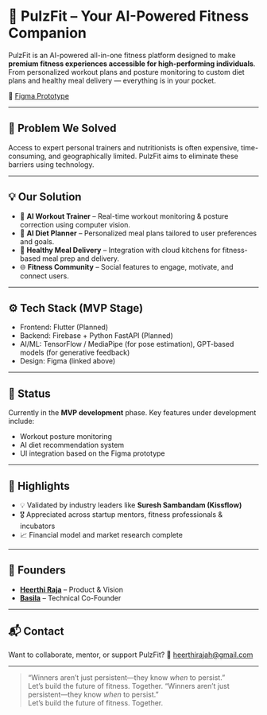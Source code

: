 # 💪 PulzFit – Your AI-Powered Fitness Companion

PulzFit is an AI-powered all-in-one fitness platform designed to make **premium fitness experiences accessible for high-performing individuals**. From personalized workout plans and posture monitoring to custom diet plans and healthy meal delivery — everything is in your pocket.

🚀 [Figma Prototype](https://www.figma.com/proto/YQG51bgwT4FjlFv1JBvTGY/Pulzfit-with-Tminus1-Template?node-id=1403-17684&starting-point-node-id=1403%3A17684)

---

## 🧠 Problem We Solved
Access to expert personal trainers and nutritionists is often expensive, time-consuming, and geographically limited. PulzFit aims to eliminate these barriers using technology.

---

## 💡 Our Solution
- 🤖 **AI Workout Trainer** – Real-time workout monitoring & posture correction using computer vision.
- 🥗 **AI Diet Planner** – Personalized meal plans tailored to user preferences and goals.
- 🍱 **Healthy Meal Delivery** – Integration with cloud kitchens for fitness-based meal prep and delivery.
- 🌐 **Fitness Community** – Social features to engage, motivate, and connect users.

---

## ⚙️ Tech Stack (MVP Stage)
- Frontend: Flutter (Planned)
- Backend: Firebase + Python FastAPI (Planned)
- AI/ML: TensorFlow / MediaPipe (for pose estimation), GPT-based models (for generative feedback)
- Design: Figma (linked above)

---

## 🎯 Status
Currently in the **MVP development** phase. Key features under development include:
- Workout posture monitoring
- AI diet recommendation system
- UI integration based on the Figma prototype

---

## 📌 Highlights
- 💡 Validated by industry leaders like **Suresh Sambandam (Kissflow)**
- 🎖 Appreciated across startup mentors, fitness professionals & incubators
- 📈 Financial model and market research complete

---

## 👥 Founders
- **[Heerthi Raja](https://www.linkedin.com/in/heerthiraja/)** – Product & Vision  
- **[Basila](https://www.linkedin.com/in/syed-basila-s/)** – Technical Co-Founder

---

## 📬 Contact
Want to collaborate, mentor, or support PulzFit?
📩 heerthirajah@gmail.com

---

> “Winners aren’t just persistent—they know *when* to persist.”  
> Let’s build the future of fitness. Together.
> “Winners aren’t just persistent—they know *when* to persist.”  
> Let’s build the future of fitness. Together.
